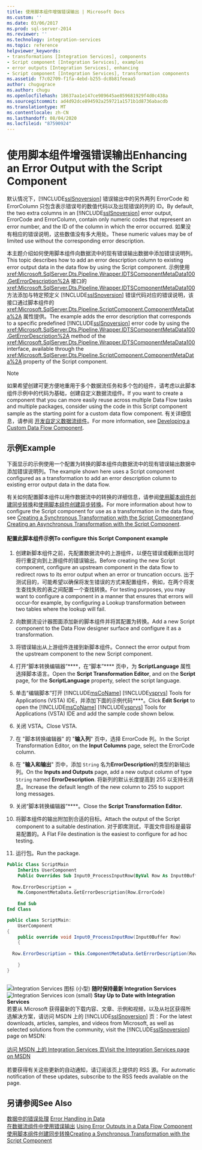 ```yaml
---
title: 使用脚本组件增强错误输出 | Microsoft Docs
ms.custom: ''
ms.date: 03/06/2017
ms.prod: sql-server-2014
ms.reviewer: ''
ms.technology: integration-services
ms.topic: reference
helpviewer_keywords:
- transformations [Integration Services], components
- Script component [Integration Services], examples
- error outputs [Integration Services], enhancing
- Script component [Integration Services], transformation components
ms.assetid: f7c02709-f1fa-4ebd-b255-dc8b81feeaa5
author: chugugrace
ms.author: chugu
ms.openlocfilehash: 18637aa1e147ce989645ae859681929f4d0c438a
ms.sourcegitcommit: ad4d92dce894592a259721a1571b1d8736abacdb
ms.translationtype: MT
ms.contentlocale: zh-CN
ms.lasthandoff: 08/04/2020
ms.locfileid: "87590924"
---
```

# <a name="enhancing-an-error-output-with-the-script-component"></a><span data-ttu-id="66126-102">使用脚本组件增强错误输出</span><span class="sxs-lookup"><span data-stu-id="66126-102">Enhancing an Error Output with the Script Component</span></span>
  <span data-ttu-id="66126-103">默认情况下，[!INCLUDE[ssISnoversion](../../includes/ssisnoversion-md.md)] 错误输出中的另外两列 ErrorCode 和 ErrorColumn 只包含表示错误号的数值代码以及出现错误的列的 ID。</span><span class="sxs-lookup"><span data-stu-id="66126-103">By default, the two extra columns in an [!INCLUDE[ssISnoversion](../../includes/ssisnoversion-md.md)] error output, ErrorCode and ErrorColumn, contain only numeric codes that represent an error number, and the ID of the column in which the error occurred.</span></span> <span data-ttu-id="66126-104">如果没有相应的错误说明，这些数值没有多大用处。</span><span class="sxs-lookup"><span data-stu-id="66126-104">These numeric values may be of limited use without the corresponding error description.</span></span>  
  
 <span data-ttu-id="66126-105">本主题介绍如何使用脚本组件向数据流中的现有错误输出数据中添加错误说明列。</span><span class="sxs-lookup"><span data-stu-id="66126-105">This topic describes how to add an error description column to existing error output data in the data flow by using the Script component.</span></span> <span data-ttu-id="66126-106">示例使用 <xref:Microsoft.SqlServer.Dts.Pipeline.Wrapper.IDTSComponentMetaData100.GetErrorDescription%2A> 接口的 <xref:Microsoft.SqlServer.Dts.Pipeline.Wrapper.IDTSComponentMetaData100> 方法添加与特定预定义 [!INCLUDE[ssISnoversion](../../includes/ssisnoversion-md.md)] 错误代码对应的错误说明，该接口通过脚本组件的 <xref:Microsoft.SqlServer.Dts.Pipeline.ScriptComponent.ComponentMetaData%2A> 属性提供。</span><span class="sxs-lookup"><span data-stu-id="66126-106">The example adds the error description that corresponds to a specific predefined [!INCLUDE[ssISnoversion](../../includes/ssisnoversion-md.md)] error code by using the <xref:Microsoft.SqlServer.Dts.Pipeline.Wrapper.IDTSComponentMetaData100.GetErrorDescription%2A> method of the <xref:Microsoft.SqlServer.Dts.Pipeline.Wrapper.IDTSComponentMetaData100> interface, available through the <xref:Microsoft.SqlServer.Dts.Pipeline.ScriptComponent.ComponentMetaData%2A> property of the Script component.</span></span>  
  
> [!NOTE]  
>  <span data-ttu-id="66126-107">如果希望创建可更方便地重用于多个数据流任务和多个包的组件，请考虑以此脚本组件示例中的代码为基础，创建自定义数据流组件。</span><span class="sxs-lookup"><span data-stu-id="66126-107">If you want to create a component that you can more easily reuse across multiple Data Flow tasks and multiple packages, consider using the code in this Script component sample as the starting point for a custom data flow component.</span></span> <span data-ttu-id="66126-108">有关详细信息，请参阅 [开发自定义数据流组件](../extending-packages-custom-objects/data-flow/developing-a-custom-data-flow-component.md)。</span><span class="sxs-lookup"><span data-stu-id="66126-108">For more information, see [Developing a Custom Data Flow Component](../extending-packages-custom-objects/data-flow/developing-a-custom-data-flow-component.md).</span></span>  
  
## <a name="example"></a><span data-ttu-id="66126-109">示例</span><span class="sxs-lookup"><span data-stu-id="66126-109">Example</span></span>  
 <span data-ttu-id="66126-110">下面显示的示例使用一个配置为转换的脚本组件向数据流中的现有错误输出数据中添加错误说明列。</span><span class="sxs-lookup"><span data-stu-id="66126-110">The example shown here uses a Script component configured as a transformation to add an error description column to existing error output data in the data flow.</span></span>  
  
 <span data-ttu-id="66126-111">有关如何配置脚本组件以用作数据流中的转换的详细信息，请参阅[使用脚本组件创建同步转换](../extending-packages-scripting-data-flow-script-component-types/creating-a-synchronous-transformation-with-the-script-component.md)和[使用脚本组件创建异步转换](../extending-packages-scripting-data-flow-script-component-types/creating-an-asynchronous-transformation-with-the-script-component.md)。</span><span class="sxs-lookup"><span data-stu-id="66126-111">For more information about how to configure the Script component for use as a transformation in the data flow, see [Creating a Synchronous Transformation with the Script Component](../extending-packages-scripting-data-flow-script-component-types/creating-a-synchronous-transformation-with-the-script-component.md)and [Creating an Asynchronous Transformation with the Script Component](../extending-packages-scripting-data-flow-script-component-types/creating-an-asynchronous-transformation-with-the-script-component.md).</span></span>  
  
#### <a name="to-configure-this-script-component-example"></a><span data-ttu-id="66126-112">配置此脚本组件示例</span><span class="sxs-lookup"><span data-stu-id="66126-112">To configure this Script Component example</span></span>  
  
1.  <span data-ttu-id="66126-113">创建新脚本组件之前，先配置数据流中的上游组件，以便在错误或截断出现时将行重定向到上游组件的错误输出。</span><span class="sxs-lookup"><span data-stu-id="66126-113">Before creating the new Script component, configure an upstream component in the data flow to redirect rows to its error output when an error or truncation occurs.</span></span> <span data-ttu-id="66126-114">出于测试目的，可能希望以确保将发生错误的方式来配置组件，例如，在两个将发生查找失败的表之间配置一个查找转换。</span><span class="sxs-lookup"><span data-stu-id="66126-114">For testing purposes, you may want to configure a component in a manner that ensures that errors will occur-for example, by configuring a Lookup transformation between two tables where the lookup will fail.</span></span>  
  
2.  <span data-ttu-id="66126-115">向数据流设计器图面添加新的脚本组件并将其配置为转换。</span><span class="sxs-lookup"><span data-stu-id="66126-115">Add a new Script component to the Data Flow designer surface and configure it as a transformation.</span></span>  
  
3.  <span data-ttu-id="66126-116">将错误输出从上游组件连接到新脚本组件。</span><span class="sxs-lookup"><span data-stu-id="66126-116">Connect the error output from the upstream component to the new Script component.</span></span>  
  
4.  <span data-ttu-id="66126-117">打开“脚本转换编辑器”\*\*\*\*，在“脚本”\*\*\*\* 页中，为 **ScriptLanguage** 属性选择脚本语言。</span><span class="sxs-lookup"><span data-stu-id="66126-117">Open the **Script Transformation Editor**, and on the **Script** page, for the **ScriptLanguage** property, select the script language.</span></span>  
  
5.  <span data-ttu-id="66126-118">单击“编辑脚本”打开 [!INCLUDE[msCoName](../../includes/msconame-md.md)] [!INCLUDE[vsprvs](../../includes/vsprvs-md.md)] Tools for Applications (VSTA) IDE，并添加下面的示例代码\*\*\*\*。</span><span class="sxs-lookup"><span data-stu-id="66126-118">Click **Edit Script** to open the [!INCLUDE[msCoName](../../includes/msconame-md.md)] [!INCLUDE[vsprvs](../../includes/vsprvs-md.md)] Tools for Applications (VSTA) IDE and add the sample code shown below.</span></span>  
  
6.  <span data-ttu-id="66126-119">关闭 VSTA。</span><span class="sxs-lookup"><span data-stu-id="66126-119">Close VSTA.</span></span>  
  
7.  <span data-ttu-id="66126-120">在 "脚本转换编辑器" 的 "**输入列**" 页中，选择 ErrorCode 列。</span><span class="sxs-lookup"><span data-stu-id="66126-120">In the Script Transformation Editor, on the **Input Columns** page, select the ErrorCode column.</span></span>  
  
8.  <span data-ttu-id="66126-121">在 "**输入和输出**" 页中，添加 `String` 名为**ErrorDescription**的类型的新输出列。</span><span class="sxs-lookup"><span data-stu-id="66126-121">On the **Inputs and Outputs** page, add a new output column of type `String` named **ErrorDescription**.</span></span> <span data-ttu-id="66126-122">将新列的默认长度提高到 255 以支持长消息。</span><span class="sxs-lookup"><span data-stu-id="66126-122">Increase the default length of the new column to 255 to support long messages.</span></span>  
  
9. <span data-ttu-id="66126-123">关闭“脚本转换编辑器”\*\*\*\*。</span><span class="sxs-lookup"><span data-stu-id="66126-123">Close the **Script Transformation Editor.**</span></span>  
  
10. <span data-ttu-id="66126-124">将脚本组件的输出附加到合适的目标。</span><span class="sxs-lookup"><span data-stu-id="66126-124">Attach the output of the Script component to a suitable destination.</span></span> <span data-ttu-id="66126-125">对于即席测试，平面文件目标是最容易配置的。</span><span class="sxs-lookup"><span data-stu-id="66126-125">A Flat File destination is the easiest to configure for ad hoc testing.</span></span>  
  
11. <span data-ttu-id="66126-126">运行包。</span><span class="sxs-lookup"><span data-stu-id="66126-126">Run the package.</span></span>  
  
```vb  
Public Class ScriptMain  
    Inherits UserComponent  
    Public Overrides Sub Input0_ProcessInputRow(ByVal Row As Input0Buffer)  
  
  Row.ErrorDescription = _  
    Me.ComponentMetaData.GetErrorDescription(Row.ErrorCode)  
  
    End Sub  
End Class  
```  
  
```csharp  
public class ScriptMain:  
    UserComponent  
{  
    public override void Input0_ProcessInputRow(Input0Buffer Row)  
    {  
  
  Row.ErrorDescription = this.ComponentMetaData.GetErrorDescription(Row.ErrorCode);  
  
    }  
}  
  
```  
  
<span data-ttu-id="66126-127">![Integration Services 图标 (小型) ](../media/dts-16.gif "集成服务图标（小）")  **随时保持最新 Integration Services**</span><span class="sxs-lookup"><span data-stu-id="66126-127">![Integration Services icon (small)](../media/dts-16.gif "Integration Services icon (small)")  **Stay Up to Date with Integration Services**</span></span><br /> <span data-ttu-id="66126-128">若要从 Microsoft 获得最新的下载内容、文章、示例和视频，以及从社区获得所选解决方案，请访问 MSDN 上的 [!INCLUDE[ssISnoversion](../../includes/ssisnoversion-md.md)] 页：</span><span class="sxs-lookup"><span data-stu-id="66126-128">For the latest downloads, articles, samples, and videos from Microsoft, as well as selected solutions from the community, visit the [!INCLUDE[ssISnoversion](../../includes/ssisnoversion-md.md)] page on MSDN:</span></span><br /><br /> [<span data-ttu-id="66126-129">访问 MSDN 上的 Integration Services 页</span><span class="sxs-lookup"><span data-stu-id="66126-129">Visit the Integration Services page on MSDN</span></span>](https://go.microsoft.com/fwlink/?LinkId=136655)<br /><br /> <span data-ttu-id="66126-130">若要获得有关这些更新的自动通知，请订阅该页上提供的 RSS 源。</span><span class="sxs-lookup"><span data-stu-id="66126-130">For automatic notification of these updates, subscribe to the RSS feeds available on the page.</span></span>  
  
## <a name="see-also"></a><span data-ttu-id="66126-131">另请参阅</span><span class="sxs-lookup"><span data-stu-id="66126-131">See Also</span></span>  
 <span data-ttu-id="66126-132">[数据中的错误处理](../data-flow/error-handling-in-data.md) </span><span class="sxs-lookup"><span data-stu-id="66126-132">[Error Handling in Data](../data-flow/error-handling-in-data.md) </span></span>  
 <span data-ttu-id="66126-133">[在数据流组件中使用错误输出](../extending-packages-custom-objects/data-flow/using-error-outputs-in-a-data-flow-component.md) </span><span class="sxs-lookup"><span data-stu-id="66126-133">[Using Error Outputs in a Data Flow Component](../extending-packages-custom-objects/data-flow/using-error-outputs-in-a-data-flow-component.md) </span></span>  
 [<span data-ttu-id="66126-134">使用脚本组件创建同步转换</span><span class="sxs-lookup"><span data-stu-id="66126-134">Creating a Synchronous Transformation with the Script Component</span></span>](../extending-packages-scripting-data-flow-script-component-types/creating-a-synchronous-transformation-with-the-script-component.md) 
  
  
